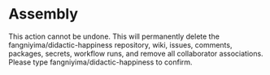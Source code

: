 # Assembly
This action cannot be undone. This will permanently delete the fangniyima/didactic-happiness repository, wiki, issues, comments, packages, secrets, workflow runs, and remove all collaborator associations.  Please type fangniyima/didactic-happiness to confirm.
